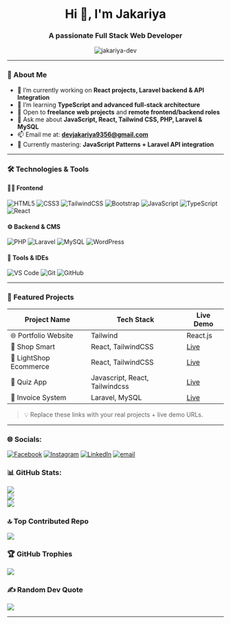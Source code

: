 <h1 align="center">Hi 👋, I'm Jakariya</h1>
<h3 align="center">A passionate Full Stack Web Developer </h3>

<p align="center">
  <img src="https://komarev.com/ghpvc/?username=jakariya-dev&label=Profile%20views&color=0e75b6&style=flat" alt="jakariya-dev" />
</p>

---

### 🚀 About Me

- 🔭 I’m currently working on **React projects, Laravel backend & API Integration**
- 🌱 I’m learning **TypeScript and advanced full-stack architecture**
- 💼 Open to **freelance web projects** and **remote frontend/backend roles**
- 💬 Ask me about **JavaScript, React, Tailwind CSS, PHP, Laravel & MySQL**
- 📫 Email me at: **devjakariya9356@gmail.com**
- 🧠 Currently mastering: **JavaScript Patterns + Laravel API integration**

---

### 🛠️ Technologies & Tools

#### 🧑‍💻 Frontend
![HTML5](https://img.shields.io/badge/HTML5-E34F26?logo=html5&logoColor=white&style=flat)
![CSS3](https://img.shields.io/badge/CSS3-1572B6?logo=css3&logoColor=white&style=flat)
![TailwindCSS](https://img.shields.io/badge/TailwindCSS-38B2AC?logo=tailwindcss&logoColor=white&style=flat)
![Bootstrap](https://img.shields.io/badge/Bootstrap-7952B3?logo=bootstrap&logoColor=white&style=flat)
![JavaScript](https://img.shields.io/badge/JavaScript-F7DF1E?logo=javascript&logoColor=black&style=flat)
![TypeScript](https://img.shields.io/badge/TypeScript-3178C6?logo=typescript&logoColor=white&style=flat)
![React](https://img.shields.io/badge/React-61DAFB?logo=react&logoColor=black&style=flat)

#### ⚙️ Backend & CMS
![PHP](https://img.shields.io/badge/PHP-777BB4?logo=php&logoColor=white&style=flat)
![Laravel](https://img.shields.io/badge/Laravel-FF2D20?logo=laravel&logoColor=white&style=flat)
![MySQL](https://img.shields.io/badge/MySQL-4479A1?logo=mysql&logoColor=white&style=flat)
![WordPress](https://img.shields.io/badge/WordPress-21759B?logo=wordpress&logoColor=white&style=flat)

#### 🧰 Tools & IDEs
![VS Code](https://img.shields.io/badge/VSCode-007ACC?logo=visual-studio-code&logoColor=white&style=flat)
![Git](https://img.shields.io/badge/Git-F05032?logo=git&logoColor=white&style=flat)
![GitHub](https://img.shields.io/badge/GitHub-181717?logo=github&logoColor=white&style=flat)

---

### 🌟 Featured Projects

| Project Name | Tech Stack | Live Demo | 
|--------------|------------|-----------|
| 🌐 Portfolio Website | Tailwind | React.js | [Live](https://jakariya-ahmed.vercel.app/) |
| 🛒 Shop Smart | React, TailwindCSS | [Live](https://vercel.com/jakariya-ahmeds-projects/tiny-projects) |
| 🛒 LightShop Ecommerce | React, TailwindCSS | [Live](https://ecommerce-cyan-three-13.vercel.app/) |
| 📝 Quiz App | Javascript, React, Tailwindcss | [Live](https://quiz-app-theta-seven-47.vercel.app/) |
| 🧾 Invoice System | Laravel, MySQL | [Live](https://your-laravel-app.com) |

> 💡 Replace these links with your real projects + live demo URLs.

---


### 🌐 Socials:
[![Facebook](https://img.shields.io/badge/Facebook-%231877F2.svg?logo=Facebook&logoColor=white)](https://facebook.com/jakariya.ahmed.390083) [![Instagram](https://img.shields.io/badge/Instagram-%23E4405F.svg?logo=Instagram&logoColor=white)](https://instagram.com/jakariyahmed93) [![LinkedIn](https://img.shields.io/badge/LinkedIn-%230077B5.svg?logo=linkedin&logoColor=white)](https://linkedin.com/in/jakariya-ahmed9356) [![email](https://img.shields.io/badge/Email-D14836?logo=gmail&logoColor=white)](mailto:devjakariya9356@gmail.com) 

### 📊 GitHub Stats:
![](https://github-readme-stats.vercel.app/api?username=jakariya-ahmed&theme=dark&hide_border=false&include_all_commits=true&count_private=true)<br/>
![](https://nirzak-streak-stats.vercel.app/?user=jakariya-ahmed&theme=dark&hide_border=false)<br/>
![](https://github-readme-stats.vercel.app/api/top-langs/?username=jakariya-ahmed&theme=dark&hide_border=false&include_all_commits=true&count_private=true&layout=compact)

### 🔝 Top Contributed Repo
![](https://github-contributor-stats.vercel.app/api?username=jakariya-ahmed&limit=5&theme=dark&combine_all_yearly_contributions=true)

### 🏆 GitHub Trophies
![](https://github-profile-trophy.vercel.app/?username=jakariya-ahmed&theme=radical&no-frame=true&no-bg=false&margin-w=4)

### ✍️ Random Dev Quote
![](https://quotes-github-readme.vercel.app/api?type=vetical&theme=radical)


---

